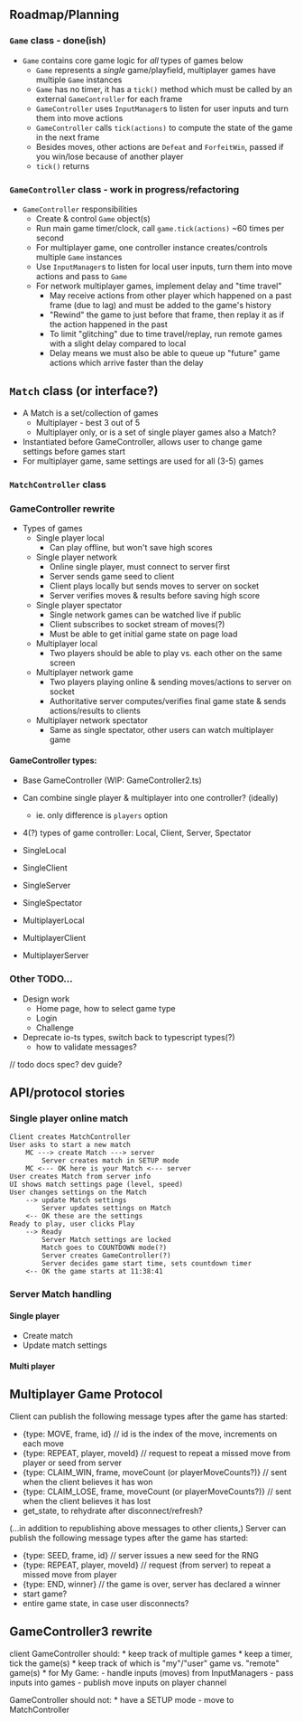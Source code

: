 ## Roadmap/Planning

### `Game` class - done(ish)
* `Game` contains core game logic for *all* types of games below
    - `Game` represents a *single* game/playfield, multiplayer games have multiple `Game` instances
    - `Game` has no timer, it has a `tick()` method which must be called by an external `GameController` for each frame
    - `GameController` uses `InputManager`s to listen for user inputs and turn them into move actions
    - `GameController` calls `tick(actions)` to compute the state of the game in the next frame
    - Besides moves, other actions are `Defeat` and `ForfeitWin`, passed if you win/lose because of another player
    - `tick()` returns 
    

### `GameController` class - work in progress/refactoring
* `GameController` responsibilities
    - Create & control `Game` object(s)
    - Run main game timer/clock, call `game.tick(actions)` ~60 times per second
    - For multiplayer game, one controller instance creates/controls multiple `Game` instances
    - Use `InputManager`s to listen for local user inputs, turn them into move actions and pass to `Game`
    - For network multiplayer games, implement delay and "time travel"
        - May receive actions from other player which happened on a past frame (due to lag) and must be added to the game's history
        - "Rewind" the game to just before that frame, then replay it as if the action happened in the past
        - To limit "glitching" due to time travel/replay, run remote games with a slight delay compared to local
        - Delay means we must also be able to queue up "future" game actions which arrive faster than the delay
        
## `Match` class (or interface?)
* A Match is a set/collection of games
    * Multiplayer - best 3 out of 5
    - Multiplayer only, or is a set of single player games also a Match?
* Instantiated before GameController, allows user to change game settings before games start
* For multiplayer game, same settings are used for all (3-5) games


### `MatchController` class

    
    
### GameController rewrite

* Types of games
    - Single player local
        - Can play offline, but won't save high scores
    - Single player network
        - Online single player, must connect to server first
        - Server sends game seed to client
        - Client plays locally but sends moves to server on socket
        - Server verifies moves & results before saving high score
    - Single player spectator
        - Single network games can be watched live if public
        - Client subscribes to socket stream of moves(?)
        - Must be able to get initial game state on page load
    - Multiplayer local
        - Two players should be able to play vs. each other on the same screen
    - Multiplayer network game
        - Two players playing online & sending moves/actions to server on socket
        - Authoritative server computes/verifies final game state & sends actions/results to clients
    - Multiplayer network spectator
        - Same as single spectator, other users can watch multiplayer game

#### GameController types:
* Base GameController (WIP: GameController2.ts)
* Can combine single player & multiplayer into one controller? (ideally)
    - ie. only difference is `players` option
* 4(?) types of game controller: Local, Client, Server, Spectator

* SingleLocal
* SingleClient
* SingleServer
* SingleSpectator
* MultiplayerLocal
* MultiplayerClient
* MultiplayerServer



### Other TODO...
* Design work
    - Home page, how to select game type
    - Login
    - Challenge
* Deprecate io-ts types, switch back to typescript types(?)
    - how to validate messages?
    
    
    
// todo docs
spec? dev guide?


## API/protocol stories
### Single player online match
```
Client creates MatchController
User asks to start a new match
    MC ---> create Match ---> server
        Server creates match in SETUP mode
    MC <--- OK here is your Match <--- server
User creates Match from server info
UI shows match settings page (level, speed)
User changes settings on the Match
    --> update Match settings
        Server updates settings on Match
    <-- OK these are the settings
Ready to play, user clicks Play
    --> Ready
        Server Match settings are locked
        Match goes to COUNTDOWN mode(?)
        Server creates GameController(?)
        Server decides game start time, sets countdown timer
    <-- OK the game starts at 11:38:41

```

### Server Match handling
#### Single player
* Create match
* Update match settings

#### Multi player


## Multiplayer Game Protocol

Client can publish the following message types after the game has started:

* {type: MOVE, frame, id} // id is the index of the move, increments on each move
* {type: REPEAT, player, moveId} // request to repeat a missed move from player or seed from server
* {type: CLAIM_WIN, frame, moveCount (or playerMoveCounts?)} // sent when the client believes it has won
* {type: CLAIM_LOSE, frame, moveCount (or playerMoveCounts?)} // sent when the client believes it has lost
* get_state, to rehydrate after disconnect/refresh?

(...in addition to republishing above messages to other clients,)
Server can publish the following message types after the game has started:

* {type: SEED, frame, id} // server issues a new seed for the RNG
* {type: REPEAT, player, moveId} // request (from server) to repeat a missed move from player
* {type: END, winner} // the game is over, server has declared a winner
* start game?
* entire game state, in case user disconnects?


## GameController3 rewrite

client GameController should:
    * keep track of multiple games
    * keep a timer, tick the game(s)
    * keep track of which is "my"/"user" game vs. "remote" game(s)
    * for My Game:
        - handle inputs (moves) from InputManagers
        - pass inputs into games
        - publish move inputs on player channel 
        
GameController should not:
    * have a SETUP mode - move to MatchController
